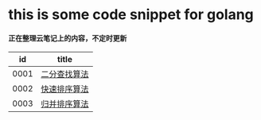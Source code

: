 # this is some code snippet for golang

#### 正在整理云笔记上的内容，不定时更新

|id|title|
|:---:|:---:|
|0001|[二分查找算法](https://github.com/lyx003288/golang/blob/master/0001.binary_search.go)|
|0002|[快速排序算法](https://github.com/lyx003288/golang/blob/master/0002.quick_sort.go)|
|0003|[归并排序算法](https://github.com/lyx003288/golang/blob/master/0001.merge_sort.go)|

